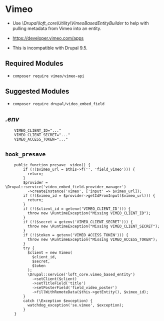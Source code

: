 <!--
id: vimeo
tags: ''
-->

# Vimeo

* Use _\Drupal\loft_core\Utility\VimeoBasedEntityBuilder_ to help with pulling metadata from Vimeo into an entity.
* https://developer.vimeo.com/apps

* This is incompatible with Drupal 9.5.

## Required Modules

* `composer require vimeo/vimeo-api`

## Suggested Modules

* `composer require drupal/video_embed_field`

## _.env_

        VIMEO_CLIENT_ID="..."
        VIMEO_CLIENT_SECRET="..."
        VIMEO_ACCESS_TOKEN="..."

## `hook_presave`

        public function presave__video() {
            if (!($vimeo_url = $this->f('', 'field_vimeo'))) {
              return;
            }
            $provider = \Drupal::service('video_embed_field.provider_manager')
              ->createInstance('vimeo', ['input' => $vimeo_url]);
            if (!($vimeo_id = $provider->getIdFromInput($vimeo_url))) {
              return;
            }
            if (!($client_id = getenv('VIMEO_CLIENT_ID'))) {
              throw new \RuntimeException("Missing VIMEO_CLIENT_ID");
            }
            if (!($secret = getenv('VIMEO_CLIENT_SECRET'))) {
              throw new \RuntimeException("Missing VIMEO_CLIENT_SECRET");
            }
            if (!($token = getenv('VIMEO_ACCESS_TOKEN'))) {
              throw new \RuntimeException("Missing VIMEO_ACCESS_TOKEN");
            }
            try {
              $client = new Vimeo(
                $client_id,
                $secret,
                $token
              );
              \Drupal::service('loft_core.vimeo_based_entity')
                ->setClient($client)
                ->setTitleField('title')
                ->setPosterField('field_video_poster')
                ->fillWithRemoteData($this->getEntity(), $vimeo_id);
            }
            catch (\Exception $exception) {
              watchdog_exception('se.vimeo', $exception);
            }
        }

